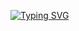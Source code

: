 [![Typing SVG](https://readme-typing-svg.herokuapp.com?font=sarif&color=0081eb&size=30&width=500&lines=PYTHON+CALCULATOR)](https://git.io/typing-svg)
